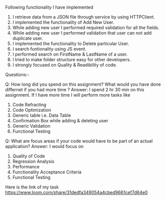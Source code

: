 Following functionality I have implemented
1. I retrieve data from a JSON file through service by using HTTPClient. 
2. I implemented the functionality of Add New User.
3. While adding new user I performed required validation for all the fields.
4. While adding new user I performed validation that user can not add duplicate user.
5. I implemented the functionality to Delete particular User.
6. I search funtionality using JS event.
7. I performed search on FirstName & LastName of a user.
8. I tried to make folder structure easy for other developers.
9. I strongly focused on Quality & Readibility of code.  


Questions:-

Q: How long did you spend on this assignment? What would you have done differnet if you had more time ? 
Answer: I spend 2 hr 30 min on this assignment. If I have more time I will perform more tasks like
1. Code Refracting
2. Code Optimization
3. Generic table i.e. Data Table
4. Confirmation Box while adding & deleting user
5. Generic Validation
6. Functional Testing

Q: What are focus areas if your code would have to be part of an actual application?
Answer: I would focus on
1. Quality of Code
2. Regression Analysis
3. Performance
4. Functionality Acceptance Criteria
5. Functional Testing


Here is the link of my task https://www.loom.com/share/31dedfa349054a4cbed9661cef7d64e0